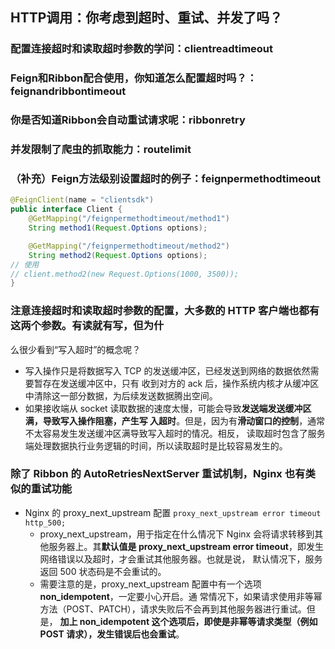 ## HTTP调用：你考虑到超时、重试、并发了吗？
### 配置连接超时和读取超时参数的学问：clientreadtimeout
### Feign和Ribbon配合使用，你知道怎么配置超时吗？：feignandribbontimeout
### 你是否知道Ribbon会自动重试请求呢：ribbonretry
### 并发限制了爬虫的抓取能力：routelimit
### （补充）Feign方法级别设置超时的例子：feignpermethodtimeout
```java
@FeignClient(name = "clientsdk")
public interface Client {
    @GetMapping("/feignpermethodtimeout/method1")
    String method1(Request.Options options);

    @GetMapping("/feignpermethodtimeout/method2")
    String method2(Request.Options options);
// 使用 
// client.method2(new Request.Options(1000, 3500));
}
```

### 注意连接超时和读取超时参数的配置，大多数的 HTTP 客户端也都有这两个参数。有读就有写，但为什
么很少看到“写入超时”的概念呢？
- 写入操作只是将数据写入 TCP 的发送缓冲区，已经发送到网络的数据依然需要暂存在发送缓冲区中，只有
收到对方的 ack 后，操作系统内核才从缓冲区中清除这一部分数据，为后续发送数据腾出空间。
- 如果接收端从 socket 读取数据的速度太慢，可能会导致**发送端发送缓冲区满，导致写入操作阻塞，产生写
入超时**。但是，因为有**滑动窗口的控制**，通常不太容易发生发送缓冲区满导致写入超时的情况。相反，
读取超时包含了服务端处理数据执行业务逻辑的时间，所以读取超时是比较容易发生的。

### 除了 Ribbon 的 AutoRetriesNextServer 重试机制，Nginx 也有类似的重试功能
- Nginx 的 proxy_next_upstream 配置
`proxy_next_upstream error timeout http_500;`
    - proxy_next_upstream，用于指定在什么情况下 Nginx 会将请求转移到其他服务器上。其**默认值是 
    proxy_next_upstream error timeout**，即发生网络错误以及超时，才会重试其他服务器。也就是说，
    默认情况下，服务返回 500 状态码是不会重试的。 
    - 需要注意的是，proxy_next_upstream 配置中有一个选项 **non_idempotent**，一定要小心开启。通
    常情况下，如果请求使用非等幂方法（POST、PATCH），请求失败后不会再到其他服务器进行重试。但是，
    **加上 non_idempotent 这个选项后，即使是非幂等请求类型（例如 POST 请求），发生错误后也会重试**。